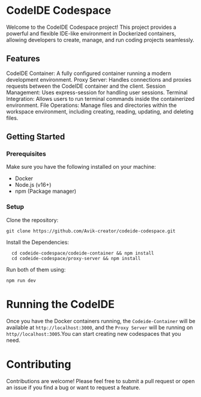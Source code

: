# CodeIDE Codespace

Welcome to the CodeIDE Codespace project! This project provides a powerful and flexible IDE-like environment in Dockerized containers, allowing developers to create, manage, and run coding projects seamlessly.

## Features

CodeIDE Container: A fully configured container running a modern development environment.
Proxy Server: Handles connections and proxies requests between the CodeIDE container and the client.
Session Management: Uses express-session for handling user sessions.
Terminal Integration: Allows users to run terminal commands inside the containerized environment.
File Operations: Manage files and directories within the workspace environment, including creating, reading, updating, and deleting files.

## Getting Started

### Prerequisites
Make sure you have the following installed on your machine:

- Docker
- Node.js (v16+)
- npm (Package manager)


### Setup
Clone the repository:

```
git clone https://github.com/Avik-creator/codeide-codespace.git
```

Install the Dependencies:

```
  cd codeide-codespace/codeide-container && npm install
  cd codeide-codespace/proxy-server && npm install
```

Run both of them using:

```
npm run dev
```

# Running the CodeIDE
Once you have the Docker containers running, the `Codeide-Container` will be available at `http://localhost:3000`, and the `Proxy Server` will be running on `http//localhost:3005`.You can start creating new codespaces that you need. 

# Contributing

Contributions are welcome! Please feel free to submit a pull request or open an issue if you find a bug or want to request a feature.






